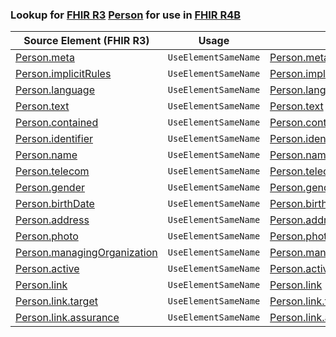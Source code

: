 ### Lookup for [FHIR R3](https://hl7.org/fhir/STU3/) [Person](https://hl7.org/fhir/STU3/Person.html) for use in [FHIR R4B](https://hl7.org/fhir/R4B/)

| Source Element (FHIR R3) | Usage | Target |
| -------------- | ----- | ------ |
| [Person.meta](https://hl7.org/fhir/STU3/Person.html#resource) | `UseElementSameName` | [Person.meta](https://hl7.org/fhir/R4B/Person.html#resource) |
| [Person.implicitRules](https://hl7.org/fhir/STU3/Person.html#resource) | `UseElementSameName` | [Person.implicitRules](https://hl7.org/fhir/R4B/Person.html#resource) |
| [Person.language](https://hl7.org/fhir/STU3/Person.html#resource) | `UseElementSameName` | [Person.language](https://hl7.org/fhir/R4B/Person.html#resource) |
| [Person.text](https://hl7.org/fhir/STU3/Person.html#resource) | `UseElementSameName` | [Person.text](https://hl7.org/fhir/R4B/Person.html#resource) |
| [Person.contained](https://hl7.org/fhir/STU3/Person.html#resource) | `UseElementSameName` | [Person.contained](https://hl7.org/fhir/R4B/Person.html#resource) |
| [Person.identifier](https://hl7.org/fhir/STU3/Person.html#resource) | `UseElementSameName` | [Person.identifier](https://hl7.org/fhir/R4B/Person.html#resource) |
| [Person.name](https://hl7.org/fhir/STU3/Person.html#resource) | `UseElementSameName` | [Person.name](https://hl7.org/fhir/R4B/Person.html#resource) |
| [Person.telecom](https://hl7.org/fhir/STU3/Person.html#resource) | `UseElementSameName` | [Person.telecom](https://hl7.org/fhir/R4B/Person.html#resource) |
| [Person.gender](https://hl7.org/fhir/STU3/Person.html#resource) | `UseElementSameName` | [Person.gender](https://hl7.org/fhir/R4B/Person.html#resource) |
| [Person.birthDate](https://hl7.org/fhir/STU3/Person.html#resource) | `UseElementSameName` | [Person.birthDate](https://hl7.org/fhir/R4B/Person.html#resource) |
| [Person.address](https://hl7.org/fhir/STU3/Person.html#resource) | `UseElementSameName` | [Person.address](https://hl7.org/fhir/R4B/Person.html#resource) |
| [Person.photo](https://hl7.org/fhir/STU3/Person.html#resource) | `UseElementSameName` | [Person.photo](https://hl7.org/fhir/R4B/Person.html#resource) |
| [Person.managingOrganization](https://hl7.org/fhir/STU3/Person.html#resource) | `UseElementSameName` | [Person.managingOrganization](https://hl7.org/fhir/R4B/Person.html#resource) |
| [Person.active](https://hl7.org/fhir/STU3/Person.html#resource) | `UseElementSameName` | [Person.active](https://hl7.org/fhir/R4B/Person.html#resource) |
| [Person.link](https://hl7.org/fhir/STU3/Person.html#resource) | `UseElementSameName` | [Person.link](https://hl7.org/fhir/R4B/Person.html#resource) |
| [Person.link.target](https://hl7.org/fhir/STU3/Person.html#resource) | `UseElementSameName` | [Person.link.target](https://hl7.org/fhir/R4B/Person.html#resource) |
| [Person.link.assurance](https://hl7.org/fhir/STU3/Person.html#resource) | `UseElementSameName` | [Person.link.assurance](https://hl7.org/fhir/R4B/Person.html#resource) |
